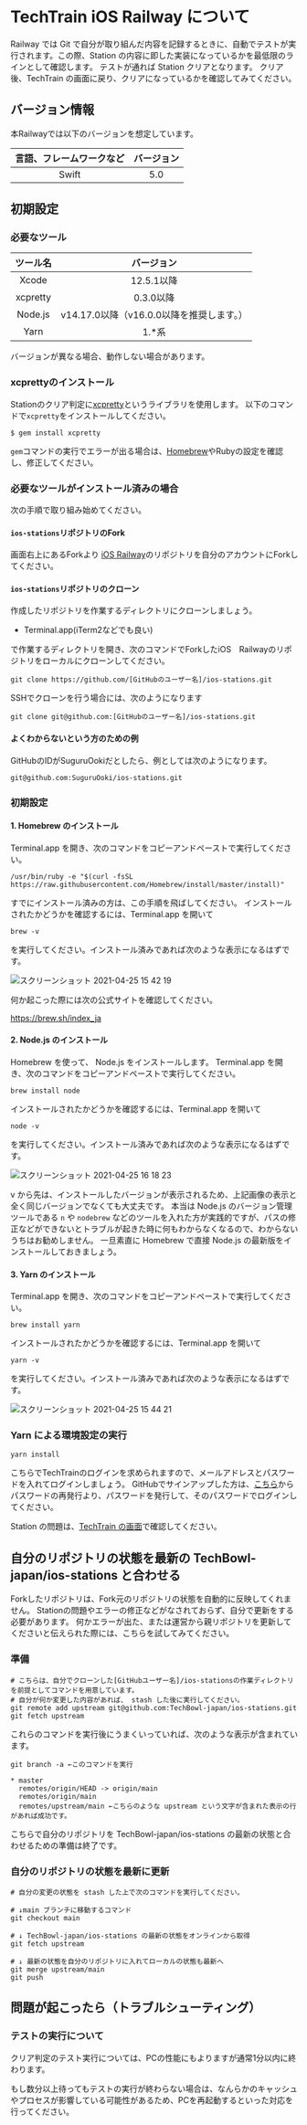 # TechTrain iOS Railway について

Railway では Git で自分が取り組んだ内容を記録するときに、自動でテストが実行されます。この際、Station の内容に即した実装になっているかを最低限のラインとして確認します。
テストが通れば Station クリアとなります。
クリア後、TechTrain の画面に戻り、クリアになっているかを確認してみてください。


## バージョン情報

本Railwayでは以下のバージョンを想定しています。

| 言語、フレームワークなど | バージョン |
| :------------------: | :------: |
|      Swift           |    5.0   |

## 初期設定

### 必要なツール

| ツール名  | バージョン                             |
| :------: | :----------------------------------: |
|  Xcode   | 12.5.1以降                            |
| xcpretty | 0.3.0以降                             |
| Node.js  | v14.17.0以降（v16.0.0以降を推奨します。） |
|   Yarn   | 1.*系                                 |

バージョンが異なる場合、動作しない場合があります。

### xcprettyのインストール
Stationのクリア判定に[xcpretty](https://github.com/xcpretty/xcpretty)というライブラリを使用します。
以下のコマンドで`xcpretty`をインストールしてください。

```shell
$ gem install xcpretty
```

`gem`コマンドの実行でエラーが出る場合は、[Homebrew](https://brew.sh/index_ja)やRubyの設定を確認し、修正してください。

### 必要なツールがインストール済みの場合

次の手順で取り組み始めてください。

####  `ios-stations`リポジトリのFork

画面右上にあるForkより [iOS Railway](https://github.com/SuguruOoki/ios-stations)のリポジトリを自分のアカウントにForkしてください。

#### `ios-stations`リポジトリのクローン

作成したリポジトリを作業するディレクトリにクローンしましょう。

* Terminal.app(iTerm2などでも良い)


で作業するディレクトリを開き、次のコマンドでForkしたiOS　Railwayのリポジトリをローカルにクローンしてください。


```shell
git clone https://github.com/[GitHubのユーザー名]/ios-stations.git
```

SSHでクローンを行う場合には、次のようになります

```
git clone git@github.com:[GitHubのユーザー名]/ios-stations.git
```

#### よくわからないという方のための例

GitHubのIDがSuguruOokiだとしたら、例としては次のようになります。

```
git@github.com:SuguruOoki/ios-stations.git
```

### 初期設定

#### 1. Homebrew のインストール

Terminal.app を開き、次のコマンドをコピーアンドペーストで実行してください。

```shell
/usr/bin/ruby -e "$(curl -fsSL https://raw.githubusercontent.com/Homebrew/install/master/install)"
```

すでにインストール済みの方は、この手順を飛ばしてください。
インストールされたかどうかを確認するには、Terminal.app を開いて

```shell
brew -v
```

を実行してください。インストール済みであれば次のような表示になるはずです。

![スクリーンショット 2021-04-25 15 42 19](https://user-images.githubusercontent.com/16362021/115983568-eba85d80-a5dc-11eb-9e1a-49462edc2d46.png)

何か起こった際には次の公式サイトを確認してください。

https://brew.sh/index_ja

#### 2. Node.js のインストール

Homebrew を使って、 Node.js をインストールします。
Terminal.app を開き、次のコマンドをコピーアンドペーストで実行してください。

```shell
brew install node
```

インストールされたかどうかを確認するには、Terminal.app を開いて

```shell
node -v
```

を実行してください。インストール済みであれば次のような表示になるはずです。

![スクリーンショット 2021-04-25 16 18 23](https://user-images.githubusercontent.com/16362021/115984382-deda3880-a5e1-11eb-9da3-97c71ad5863b.png)

v から先は、インストールしたバージョンが表示されるため、上記画像の表示と全く同じバージョンでなくても大丈夫です。
本当は Node.js のバージョン管理ツールである `n` や `nodebrew` などのツールを入れた方が実践的ですが、パスの修正などができないとトラブルが起きた時に何もわからなくなるので、わからないうちはお勧めしません。
一旦素直に Homebrew で直接 Node.js の最新版をインストールしておきましょう。

#### 3. Yarn のインストール

Terminal.app を開き、次のコマンドをコピーアンドペーストで実行してください。

```shell
brew install yarn
```

インストールされたかどうかを確認するには、Terminal.app を開いて

```shell
yarn -v
```

を実行してください。インストール済みであれば次のような表示になるはずです。

![スクリーンショット 2021-04-25 15 44 21](https://user-images.githubusercontent.com/16362021/115983603-28745480-a5dd-11eb-9636-bdf4d77ab796.png)

### Yarn による環境設定の実行

```shell
yarn install
```

こちらでTechTrainのログインを求められますので、メールアドレスとパスワードを入れてログインしましょう。
GitHubでサインアップした方は、[こちら](https://techbowl.co.jp/techtrain/resetpassword)からパスワードの再発行より、パスワードを発行して、そのパスワードでログインしてください。

Station の問題は、[TechTrain の画面](https://techbowl.co.jp/techtrain/mypage/railway/4)で確認してください。

## 自分のリポジトリの状態を最新の TechBowl-japan/ios-stations と合わせる

Forkしたリポジトリは、Fork元のリポジトリの状態を自動的に反映してくれません。
Stationの問題やエラーの修正などがなされておらず、自分で更新をする必要があります。
何かエラーが出た、または運営から親リポジトリを更新してくださいと伝えられた際には、こちらを試してみてください。

### 準備

```shell
# こちらは、自分でクローンした[GitHubユーザー名]/ios-stationsの作業ディレクトリを前提としてコマンドを用意しています。
# 自分が何か変更した内容があれば、 stash した後に実行してください。
git remote add upstream git@github.com:TechBowl-japan/ios-stations.git
git fetch upstream
```

これらのコマンドを実行後にうまくいっていれば、次のような表示が含まれています。

```shell
git branch -a ←このコマンドを実行

* master
  remotes/origin/HEAD -> origin/main
  remotes/origin/main
  remotes/upstream/main ←こちらのような upstream という文字が含まれた表示の行があれば成功です。
```

こちらで自分のリポジトリを TechBowl-japan/ios-stations の最新の状態と合わせるための準備は終了です。

### 自分のリポジトリの状態を最新に更新

```shell
# 自分の変更の状態を stash した上で次のコマンドを実行してください。

# ↓main ブランチに移動するコマンド
git checkout main

# ↓ TechBowl-japan/ios-stations の最新の状態をオンラインから取得
git fetch upstream

# ↓ 最新の状態を自分のリポジトリに入れてローカルの状態も最新へ
git merge upstream/main
git push
```

## 問題が起こったら（トラブルシューティング）

### テストの実行について
クリア判定のテスト実行については、PCの性能にもよりますが通常1分以内に終わります。

もし数分以上待ってもテストの実行が終わらない場合は、なんらかのキャッシュやプロセスが影響している可能性があるため、PCを再起動するといった対応を行ってください。
